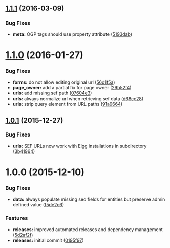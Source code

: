 <a name="1.1.1"></a>
## [1.1.1](https://github.com/hypeJunction/Elgg-seo/compare/1.1.0...v1.1.1) (2016-03-09)


### Bug Fixes

* **meta:** OGP tags should use property attribute ([5193dab](https://github.com/hypeJunction/Elgg-seo/commit/5193dab))



<a name="1.1.0"></a>
# [1.1.0](https://github.com/hypeJunction/Elgg-seo/compare/1.0.1...v1.1.0) (2016-01-27)


### Bug Fixes

* **forms:** do not allow editing original url ([56d1f5a](https://github.com/hypeJunction/Elgg-seo/commit/56d1f5a))
* **page_owner:** add a partial fix for page owner ([29b52f4](https://github.com/hypeJunction/Elgg-seo/commit/29b52f4))
* **urls:** add missing sef path ([07604e3](https://github.com/hypeJunction/Elgg-seo/commit/07604e3))
* **urls:** always normalize url when retrieving sef data ([d68cc28](https://github.com/hypeJunction/Elgg-seo/commit/d68cc28))
* **urls:** strip query element from URL paths ([91a9664](https://github.com/hypeJunction/Elgg-seo/commit/91a9664))



<a name="1.0.1"></a>
## [1.0.1](https://github.com/hypeJunction/Elgg-seo/compare/1.0.0...v1.0.1) (2015-12-27)


### Bug Fixes

* **urls:** SEF URLs now work with Elgg installations in subdirectory ([3b41964](https://github.com/hypeJunction/Elgg-seo/commit/3b41964))



<a name="1.0.0"></a>
# 1.0.0 (2015-12-10)


### Bug Fixes

* **data:** always populate missing seo fields for entities but preserve admin defined value ([f5de2c6](https://github.com/hypeJunction/Elgg-seo/commit/f5de2c6))

### Features

* **releases:** improved automated releases and dependency management ([5d2af2f](https://github.com/hypeJunction/Elgg-seo/commit/5d2af2f))
* **releases:** initial commit ([0195f97](https://github.com/hypeJunction/Elgg-seo/commit/0195f97))



